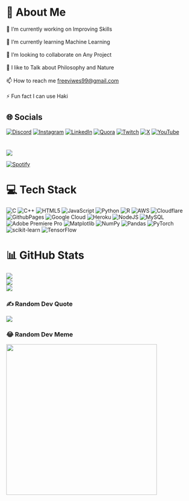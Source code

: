 # 💫 About Me
🔭 I’m currently working on Improving Skills<br><br>🌱 I’m currently learning Machine Learning<br><br>👯 I’m looking to collaborate on Any Project<br><br>📝 I like to Talk about Philosophy and Nature<br><br>📫 How to reach me freeviwes99@gmail.com<br><br>⚡ Fun fact I can use Haki


## 🌐 Socials
[![Discord](https://img.shields.io/badge/Discord-%237289DA.svg?logo=discord&logoColor=white)](https://discord.gg/qZVn2QvTMT) [![Instagram](https://img.shields.io/badge/Instagram-%23E4405F.svg?logo=Instagram&logoColor=white)](https://instagram.com/chiragjha_patna) [![LinkedIn](https://img.shields.io/badge/LinkedIn-%230077B5.svg?logo=linkedin&logoColor=white)](https://linkedin.com/in/chirag-kumar-jha) [![Quora](https://img.shields.io/badge/Quora-%23B92B27.svg?logo=Quora&logoColor=white)](https://quora.com/profile/Ahead-21) [![Twitch](https://img.shields.io/badge/Twitch-%239146FF.svg?logo=Twitch&logoColor=white)](https://twitch.tv/gamingahead) [![X](https://img.shields.io/badge/X-black.svg?logo=X&logoColor=white)](https://x.com/chiragjha_patna) [![YouTube](https://img.shields.io/badge/YouTube-%23FF0000.svg?logo=YouTube&logoColor=white)](https://youtube.com/@@AheadGaming_1) 

#
[![](https://img.shields.io/badge/Spotify-1ED760?&logo=spotify&logoColor=white)](https://open.spotify.com/user/31ulzxyfb7las3fils3sgbdmud24)

[![Spotify](https://spotify-status-git-main-chirag-kumar-jhas-projects.vercel.app/api/spotify)](https://open.spotify.com/user/31ulzxyfb7las3fils3sgbdmud24)


# 💻 Tech Stack
![C](https://img.shields.io/badge/c-%2300599C.svg?style=plastic&logo=c&logoColor=white) ![C++](https://img.shields.io/badge/c++-%2300599C.svg?style=plastic&logo=c%2B%2B&logoColor=white) ![HTML5](https://img.shields.io/badge/html5-%23E34F26.svg?style=plastic&logo=html5&logoColor=white) ![JavaScript](https://img.shields.io/badge/javascript-%23323330.svg?style=plastic&logo=javascript&logoColor=%23F7DF1E) ![Python](https://img.shields.io/badge/python-3670A0?style=plastic&logo=python&logoColor=ffdd54) ![R](https://img.shields.io/badge/r-%23276DC3.svg?style=plastic&logo=r&logoColor=white) ![AWS](https://img.shields.io/badge/AWS-%23FF9900.svg?style=plastic&logo=amazon-aws&logoColor=white) ![Cloudflare](https://img.shields.io/badge/Cloudflare-F38020?style=plastic&logo=Cloudflare&logoColor=white) ![GithubPages](https://img.shields.io/badge/github%20pages-121013?style=plastic&logo=github&logoColor=white) ![Google Cloud](https://img.shields.io/badge/GoogleCloud-%234285F4.svg?style=plastic&logo=google-cloud&logoColor=white) ![Heroku](https://img.shields.io/badge/heroku-%23430098.svg?style=plastic&logo=heroku&logoColor=white) ![NodeJS](https://img.shields.io/badge/node.js-6DA55F?style=plastic&logo=node.js&logoColor=white) ![MySQL](https://img.shields.io/badge/mysql-%2300000f.svg?style=plastic&logo=mysql&logoColor=white) ![Adobe Premiere Pro](https://img.shields.io/badge/Adobe%20Premiere%20Pro-9999FF.svg?style=plastic&logo=Adobe%20Premiere%20Pro&logoColor=white) ![Matplotlib](https://img.shields.io/badge/Matplotlib-%23ffffff.svg?style=plastic&logo=Matplotlib&logoColor=black) ![NumPy](https://img.shields.io/badge/numpy-%23013243.svg?style=plastic&logo=numpy&logoColor=white) ![Pandas](https://img.shields.io/badge/pandas-%23150458.svg?style=plastic&logo=pandas&logoColor=white) ![PyTorch](https://img.shields.io/badge/PyTorch-%23EE4C2C.svg?style=plastic&logo=PyTorch&logoColor=white) ![scikit-learn](https://img.shields.io/badge/scikit--learn-%23F7931E.svg?style=plastic&logo=scikit-learn&logoColor=white) ![TensorFlow](https://img.shields.io/badge/TensorFlow-%23FF6F00.svg?style=plastic&logo=TensorFlow&logoColor=white)

# 📊 GitHub Stats
![](https://github-readme-stats.vercel.app/api?username=Chirag-Jha&theme=dark&hide_border=false&include_all_commits=false&count_private=false)<br/>
![](https://github-readme-streak-stats.herokuapp.com/?user=Chirag-Jha&theme=dark&hide_border=false)<br/>
![](https://github-readme-stats.vercel.app/api/top-langs/?username=Chirag-Jha&theme=dark&hide_border=false&include_all_commits=false&count_private=false&layout=compact)

### ✍️ Random Dev Quote
![](https://quotes-github-readme.vercel.app/api?type=horizontal&theme=dark)

### 😂 Random Dev Meme
<img src='https://randommeme-five.vercel.app/' style="height: 400px;"/>

<!-- Proudly created with GPRM ( https://gprm.itsvg.in ) ( hehe )-->
